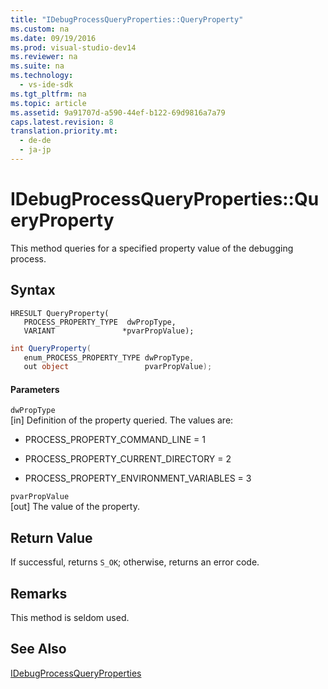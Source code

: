 ```yaml
---
title: "IDebugProcessQueryProperties::QueryProperty"
ms.custom: na
ms.date: 09/19/2016
ms.prod: visual-studio-dev14
ms.reviewer: na
ms.suite: na
ms.technology: 
  - vs-ide-sdk
ms.tgt_pltfrm: na
ms.topic: article
ms.assetid: 9a91707d-a590-44ef-b122-69d9816a7a79
caps.latest.revision: 8
translation.priority.mt: 
  - de-de
  - ja-jp
---
```

# IDebugProcessQueryProperties::QueryProperty
This method queries for a specified property value of the debugging process.  
  
## Syntax  
  
```cpp#  
HRESULT QueryProperty(  
   PROCESS_PROPERTY_TYPE  dwPropType,  
   VARIANT               *pvarPropValue);  
```  
  
```c#  
int QueryProperty(  
   enum_PROCESS_PROPERTY_TYPE dwPropType,  
   out object                 pvarPropValue);  
```  
  
#### Parameters  
 `dwPropType`  
 [in] Definition of the property queried. The values are:  
  
-   PROCESS_PROPERTY_COMMAND_LINE = 1  
  
-   PROCESS_PROPERTY_CURRENT_DIRECTORY = 2  
  
-   PROCESS_PROPERTY_ENVIRONMENT_VARIABLES = 3  
  
 `pvarPropValue`  
 [out] The value of the property.  
  
## Return Value  
 If successful, returns `S_OK`; otherwise, returns an error code.  
  
## Remarks  
 This method is seldom used.  
  
## See Also  
 [IDebugProcessQueryProperties](../vs140/IDebugProcessQueryProperties.md)